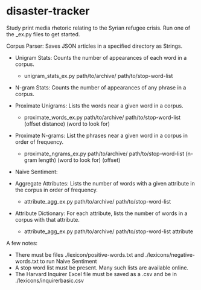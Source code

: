 # disaster-tracker
Study print media rhetoric relating to the Syrian refugee crisis. Run one of the _ex.py files to get started.  

Corpus Parser: Saves JSON articles in a specified directory as Strings.

* Unigram Stats: Counts the number of appearances of each word in a corpus.
    * unigram_stats_ex.py path/to/archive/ path/to/stop-word-list  

* N-gram Stats: Counts the number of appearances of any phrase in a corpus.

* Proximate Unigrams: Lists the words near a given word in a corpus.
    * proximate_words_ex.py path/to/archive/ path/to/stop-word-list (offset distance) (word to look for)  

* Proximate N-grams: List the phrases near a given word in a corpus in order of frequency.
    * proximate_ngrams_ex.py path/to/archive/ path/to/stop-word-list (n-gram length) (word to look for) (offset)

* Naive Sentiment: 

* Aggregate Attributes: Lists the number of words with a given attribute in the corpus in order of frequency.
    * attribute_agg_ex.py path/to/archive/ path/to/stop-word-list	

* Attribute Dictionary: For each attribute, lists the number of words in a corpus with that attribute.
    * attribute_agg_ex.py path/to/archive/ path/to/stop-word-list attribute	

A few notes:
- There must be files ./lexicon/positive-words.txt and ./lexicons/negative-words.txt to run Naive Sentiment
- A stop word list must be present. Many such lists are available online.
- The Harvard Inquirer Excel file must be saved as a .csv and be in ./lexicons/inquirerbasic.csv 
